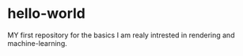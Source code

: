 # hello-world
MY first repository for the basics
I am realy intrested in rendering and machine-learning.
